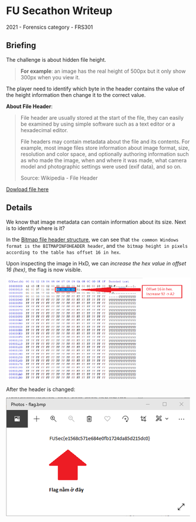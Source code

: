 # FU Secathon Writeup

2021 - Forensics category - FRS301

## Briefing

The challenge is about hidden file height.

> **For example**: an image has the real height of 500px but it only show 300px when you view it.

The player need to identify which byte in the header contains the value of the height information then change it to the correct value.

**About File Header**:

> File header are usually stored at the start of the file, they can easily be examined by using simple software such as a text editor or a hexadecimal editor.
> 
> File headers may contain metadata about the file and its contents. For example, most image files store information about image format, size, resolution and color space, and optionally authoring information such as who made the image, when and where it was made, what camera model and photographic settings were used (exif data), and so on.
> 
> Source: Wikipedia - File Header

[Dowload file here](https://github.com/n3ddih/FuSec2021_Writeup_FRS/raw/main/FRS301/flag.bmp)

## Details

We know that image metadata can contain information about its size. Next is to identify where is it?

In the [Bitmap file header structure](https://en.wikipedia.org/wiki/BMP_file_format#Bitmap_file_header), we can see that `the common Windows format is the BITMAPINFOHEADER header`, and `the bitmap height in pixels according to the table has offset 16 in hex`.

Upon inspecting the image in HxD, we can *increase the hex value in offset 16 (hex)*, the flag is now visible.

![image](img/frs301_1_changeoffset.png)

After the header is changed:

![image](img/frs301_2_result.png)
